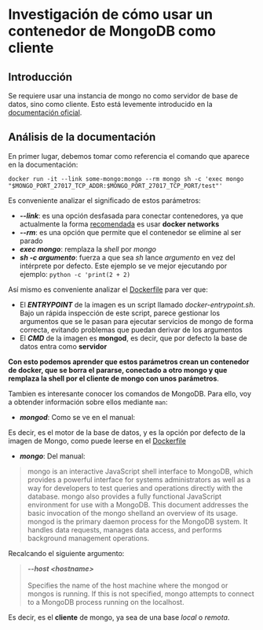# Investigación de cómo usar un contenedor de MongoDB como cliente

## Introducción

Se requiere usar una instancia de mongo no como servidor de base de datos, sino como cliente. Esto está levemente introducido en la [documentación oficial](https://hub.docker.com/_/mongo/).

## Análisis de la documentación

En primer lugar, debemos tomar como referencia el comando que aparece en la documentación:

```shell
docker run -it --link some-mongo:mongo --rm mongo sh -c 'exec mongo "$MONGO_PORT_27017_TCP_ADDR:$MONGO_PORT_27017_TCP_PORT/test"'
```

Es conveniente analizar el significado de estos parámetros:

* ***--link***: es una opción desfasada para conectar contenedores, ya que actualmente la forma [recomendada](https://stackoverflow.com/questions/41294305/docker-compose-difference-between-network-and-link/41294598#41294598) es usar **docker networks**
* ***--rm***: es una opción que permite que el contenedor se elimine al ser parado
* ***exec mongo***: remplaza la *shell* por *mongo*
* ***sh -c argumento***: fuerza a que sea *sh* lance *argumento* en vez del intérprete por defecto. Este ejemplo se ve mejor ejecutando por ejemplo: ```python -c 'print(2 + 2)```

Así mismo es conveniente analizar el [Dockerfile](https://github.com/docker-library/mongo/blob/58bdba62b65b1d1e1ea5cbde54c1682f120e0676/3.0/Dockerfile) para ver que:

* El ***ENTRYPOINT*** de la imagen es un script llamado *docker-entrypoint.sh*. Bajo un rápida inspección de este script, parece gestionar los argumentos que se le pasan para ejecutar servicios de mongo de forma correcta, evitando problemas que puedan derivar de los argumentos
* El ***CMD*** de la imagen es **mongod**, es decir, que por defecto la base de datos entra como **servidor**

**Con esto podemos aprender que estos parámetros crean un contenedor de docker, que se borra el pararse, conectado a otro mongo y que remplaza la shell por el cliente de mongo con unos parámetros**.

Tambien es interesante conocer los comandos de MongoDB. Para ello, voy a obtender información sobre ellos mediante ```man```:

* ***mongod***:  Como se ve en el manual:

Es decir, es el motor de la base de datos, y es la opción por defecto de la imagen de Mongo, como puede leerse en el [Dockerfile](https://github.com/docker-library/mongo/blob/58bdba62b65b1d1e1ea5cbde54c1682f120e0676/3.0/Dockerfile)

* ***mongo***: Del manual:

>mongo  is  an interactive JavaScript shell interface to MongoDB, which provides a powerful interface for systems administrators as well as a way for developers to test queries and operations directly with the database. mongo also provides a  fully functional  JavaScript  environment  for use with a MongoDB. This document addresses the basic invocation of the mongo shelland an overview of its usage.
mongod  is  the  primary  daemon process for the MongoDB system. It handles data requests, manages data access, and performs background management operations.

Recalcando el siguiente argumento:
>***--host \<hostname>*** \
\
>Specifies the name of the host machine where the mongod or mongos  is  running.  If  this  is  not  specified,  mongo
attempts to connect to a MongoDB process running on the localhost.

Es decir, es el **cliente** de mongo, ya sea de una base *local* o *remota*.